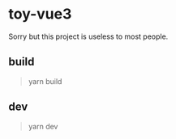 # toy-vue3
Sorry but this project is useless to most people.

## build
> yarn build

## dev
> yarn dev